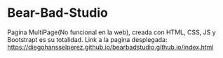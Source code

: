 # Bear-Bad-Studio
Pagina MultiPage(No funcional en la web), creada con HTML, CSS, JS y Bootstrapt es su totalidad.
Link a la pagina desplegada: https://diegohansselperez.github.io/bearbadstudio.github.io/index.html



